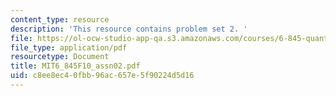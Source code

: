 ```yaml
---
content_type: resource
description: 'This resource contains problem set 2. '
file: https://ol-ocw-studio-app-qa.s3.amazonaws.com/courses/6-845-quantum-complexity-theory-fall-2010/c8ee8ec40fbb96ac657e5f90224d5d16_MIT6_845F10_assn02.pdf
file_type: application/pdf
resourcetype: Document
title: MIT6_845F10_assn02.pdf
uid: c8ee8ec4-0fbb-96ac-657e-5f90224d5d16
---
```

